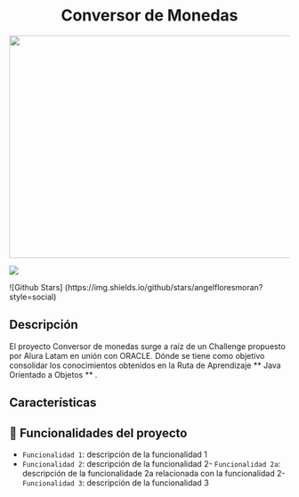 <h1 align="center" color="#DA70D6"> Conversor de Monedas </h1>
<img style="text-align:center;" height="400px"  width="600px" src="https://images.pexels.com/photos/14891541/pexels-photo-14891541.jpeg">
<p align="left">
   <img src="https://img.shields.io/badge/STATUS-EN%20DESAROLLO-green">
</p>
![Github Stars] (https://img.shields.io/github/stars/angelfloresmoran?style=social)
<h2>Descripción</h2>
El proyecto Conversor de monedas surge a raíz de un Challenge propuesto por Alura Latam en unión con ORACLE. Dónde se tiene como objetivo consolidar los conocimientos obtenidos en la Ruta de Aprendizaje ** Java Orientado a Objetos ** .

## Características

## :hammer: Funcionalidades del proyecto

- `Funcionalidad 1`: descripción de la funcionalidad 1
- `Funcionalidad 2`: descripción de la funcionalidad 2- `Funcionalidad 2a`: descripción de la funcionalidade 2a relacionada con la funcionalidad 2- `Funcionalidad 3`: descripción de la funcionalidad 3

